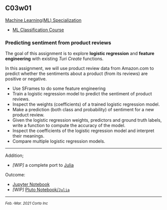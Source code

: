 ## C03w01

[Machine Learning(ML) Specialization](https://www.coursera.org/specializations/machine-learning)
  - [ML Classification Course](https://www.coursera.org/learn/ml-classification/home/welcome)

### Predicting sentiment from product reviews

The goal of this assignment is to explore **logistic regression** and **feature engineering** with existing *Turi Create* functions.

In this assignment, we will use product review data from Amazon.com to predict whether the sentiments about a product (from its reviews) are positive or negative.

  - Use SFrames to do some feature engineering
  - Train a logistic regression model to predict the sentiment of product reviews.
  - Inspect the weights (coefficients) of a trained logistic regression model.
  - Make a prediction (both class and probability) of sentiment for a new product review.
  - Given the logistic regression weights, predictors and ground truth labels, write a function to compute the accuracy of the model.
  - Inspect the coefficients of the logistic regression model and interpret their meanings.
  - Compare multiple logistic regression models.


<hr />

Addition;
  - <em>[WIP]</em> a complete port to [Julia](https://www.julialang.org/)

Outcome:
  - [Jupyter Notebook](https://github.com/pascal-p/ML_UW_Spec/blob/main/C03/w01/C03w01_nb_pa.ipynb)
  - <em>[WIP]</em> [Pluto Notebook/`Julia`](https://github.com/pascal-p/ML_UW_Spec/blob/main/C03/w01/C03w01_nb_pa.jl)

<hr />
<p><sub><em>Feb.-Mar. 2021 Corto Inc</sub></em></p>
